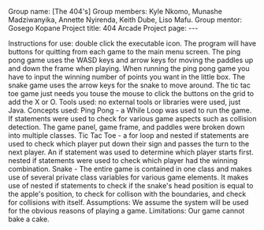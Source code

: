 Group name: [The 404's]
Group members: Kyle Nkomo, Munashe Madziwanyika, Annette Nyirenda, Keith Dube, Liso Mafu.
Group mentor: Gosego Kopane
Project title: 404 Arcade
Project page: ---

Instructions for use: double click the executable icon. The program will have buttons for quitting from each game to the main menu screen. The ping pong game uses the WASD keys and arrow keys for moving the paddles up and down the frame when playing. When running the ping pong game you have to input the winning number of points you want in the little box. The snake game uses the arrow keys for the snake to move around. The tic tac toe game just needs you touse the mouse to click the buttons on the grid to add the X or O.
Tools used: no external tools or libraries were used, just Java.
Concepts used: Ping Pong - a While Loop was used to run the game. If                                 statements were used to check for various game                            aspects such as collision detection. The game                             panel, game frame, and paddles were broken                                down into multiple classes. 
                Tic Tac Toe - a for loop and nested if statements are                                   used to check which player put down their                                 sign and passes the turn to the next                                      player. An if statement was used to                                       determine which player starts first.                                      nested if statements were used to check                                   which player had the winning combination.
               Snake - The entire game is contained in one class and                             makes use of several private class variables for                          various game elements. It makes use of nested if                          statements to check if the snake's head position                          is equal to the apple's position, to check for                            collison with the boundaries, and check for                               collisions with itself.
Assumptions: We assume the system will be used for the obvious reasons of              playing a game.
Limitations: Our game cannot bake a cake.
